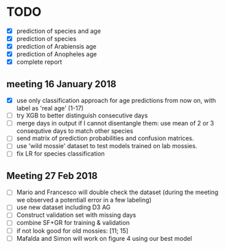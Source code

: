 # TODO

- [x] prediction of species and age
- [x] prediction of species
- [x] prediction of Arabiensis age
- [x] prediction of Anopheles age
- [x] complete report

## meeting 16 January 2018

- [x] use only classification approach for age predictions from now on, with label as 'real age' (1-17)
- [ ] try XGB to better distinguish consecutive days
- [ ] merge days in output if I cannot disentangle them: use mean of 2 or 3 consequtive days to match other species
- [ ] send matrix of prediction probabilities and confusion matrices.
- [ ] use 'wild mossie' dataset to test models trained on lab mossies.
- [ ] fix LR for species classification

## Meeting 27 Feb 2018

- [ ] Mario and Francesco will double check the dataset (during the meeting we observed a potentiall error in a few labeling)
- [ ] use new dataset including D3 AG 
- [ ] Construct validation set with missing days
- [ ] combine SF+GR for training & validation
- [ ] if not look good for old mossies: [11; 15] 
- [ ] Mafalda and Simon will work on figure 4 using our best model